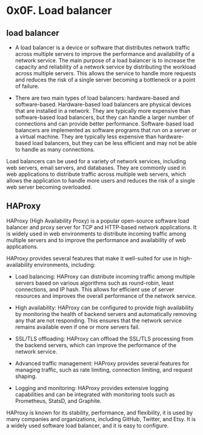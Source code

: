 # 0x0F. Load balancer

## load balancer

- A load balancer is a device or software that distributes network traffic across multiple servers to improve the performance and availability of a network service. The main purpose of a load balancer is to increase the capacity and reliability of a network service by distributing the workload across multiple servers. This allows the service to handle more requests and reduces the risk of a single server becoming a bottleneck or a point of failure.

- There are two main types of load balancers: hardware-based and software-based. Hardware-based load balancers are physical devices that are installed in a network. They are typically more expensive than software-based load balancers, but they can handle a larger number of connections and can provide better performance. Software-based load balancers are implemented as software programs that run on a server or a virtual machine. They are typically less expensive than hardware-based load balancers, but they can be less efficient and may not be able to handle as many connections.

Load balancers can be used for a variety of network services, including web servers, email servers, and databases. They are commonly used in web applications to distribute traffic across multiple web servers, which allows the application to handle more users and reduces the risk of a single web server becoming overloaded.

## HAProxy

HAProxy (High Availability Proxy) is a popular open-source software load balancer and proxy server for TCP and HTTP-based network applications. It is widely used in web environments to distribute incoming traffic among multiple servers and to improve the performance and availability of web applications.

HAProxy provides several features that make it well-suited for use in high-availability environments, including:

- Load balancing: HAProxy can distribute incoming traffic among multiple servers based on various algorithms such as round-robin, least connections, and IP hash. This allows for efficient use of server resources and improves the overall performance of the network service.

- High availability: HAProxy can be configured to provide high availability by monitoring the health of backend servers and automatically removing any that are not responding. This ensures that the network service remains available even if one or more servers fail.

- SSL/TLS offloading: HAProxy can offload the SSL/TLS processing from the backend servers, which can improve the performance of the network service.

- Advanced traffic management: HAProxy provides several features for managing traffic, such as rate limiting, connection limiting, and request shaping.

- Logging and monitoring: HAProxy provides extensive logging capabilities and can be integrated with monitoring tools such as Prometheus, StatsD, and Graphite.

HAProxy is known for its stability, performance, and flexibility, it is used by many companies and organizations, including GitHub, Twitter, and Etsy. It is a widely used software load balancer, and it is easy to configure.
